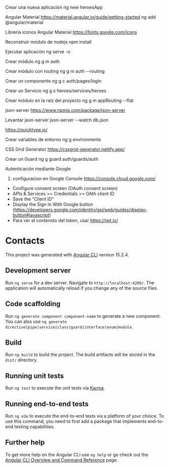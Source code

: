 Crear una nueva aplicación
ng new heroesApp

Angular Material
https://material.angular.io/guide/getting-started
ng add @angular/material


Librería iconos Angular Material
https://fonts.google.com/icons



Reconstruir módulo de nodejs
npm install

Ejecutar aplicación
ng serve -o

Crear módulo
ng g m auth

Crear módulo con routing
ng g m auth --routing

Crear un componente
ng g c auth/pages/login

Crear un Servicio
ng g s heroes/services/heroes 



Crear módulo en la raiz del proyecto
ng g m appRouting --flat

json-server
https://www.npmjs.com/package/json-server

Levantar json-server
json-server --watch db.json

https://quicktype.io/

Crear variables de entorno
ng g environments

CSS Grid Generator
https://cssgrid-generator.netlify.app/

Crear un Guard
ng g guard auth/guards/auth

Autenticación mediante Google

1. configuracion en Google Console
   https://console.cloud.google.com/

- Configure consent screen (OAuth consent screen)
- APIs & Services >> Credentials >> OAth client ID
- Save the "Client ID"
- Display the Sign In With Google button (https://developers.google.com/identity/gsi/web/guides/display-button#javascript)
- Para ver el contenido del token, usar https://jwt.io/







# Contacts

This project was generated with [Angular CLI](https://github.com/angular/angular-cli) version 15.2.4.

## Development server

Run `ng serve` for a dev server. Navigate to `http://localhost:4200/`. The application will automatically reload if you change any of the source files.

## Code scaffolding

Run `ng generate component component-name` to generate a new component. You can also use `ng generate directive|pipe|service|class|guard|interface|enum|module`.

## Build

Run `ng build` to build the project. The build artifacts will be stored in the `dist/` directory.

## Running unit tests

Run `ng test` to execute the unit tests via [Karma](https://karma-runner.github.io).

## Running end-to-end tests

Run `ng e2e` to execute the end-to-end tests via a platform of your choice. To use this command, you need to first add a package that implements end-to-end testing capabilities.

## Further help

To get more help on the Angular CLI use `ng help` or go check out the [Angular CLI Overview and Command Reference](https://angular.io/cli) page.
